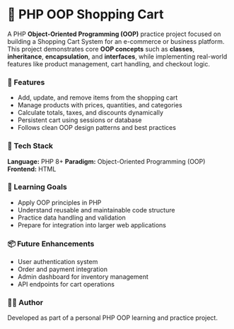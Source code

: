 # 🛒 PHP OOP Shopping Cart

A PHP **Object-Oriented Programming (OOP)** practice project focused on building a Shopping Cart System for an e-commerce or business platform. This project demonstrates core  **OOP concepts** such as **classes**, **inheritance**, **encapsulation**, and **interfaces**, while implementing real-world features like product management, cart handling, and checkout logic.

### 🚀 Features

- Add, update, and remove items from the shopping cart
- Manage products with prices, quantities, and categories
- Calculate totals, taxes, and discounts dynamically
- Persistent cart using sessions or database
- Follows clean OOP design patterns and best practices

### 🧰 Tech Stack
**Language:** PHP 8+
**Paradigm:** Object-Oriented Programming (OOP)
**Frontend:** HTML

### 🎯 Learning Goals

- Apply OOP principles in PHP
- Understand reusable and maintainable code structure
- Practice data handling and validation
- Prepare for integration into larger web applications

### 📦 Future Enhancements

- User authentication system
- Order and payment integration
- Admin dashboard for inventory management
- API endpoints for cart operations

### 🧑‍💻 Author

Developed as part of a personal PHP OOP learning and practice project.